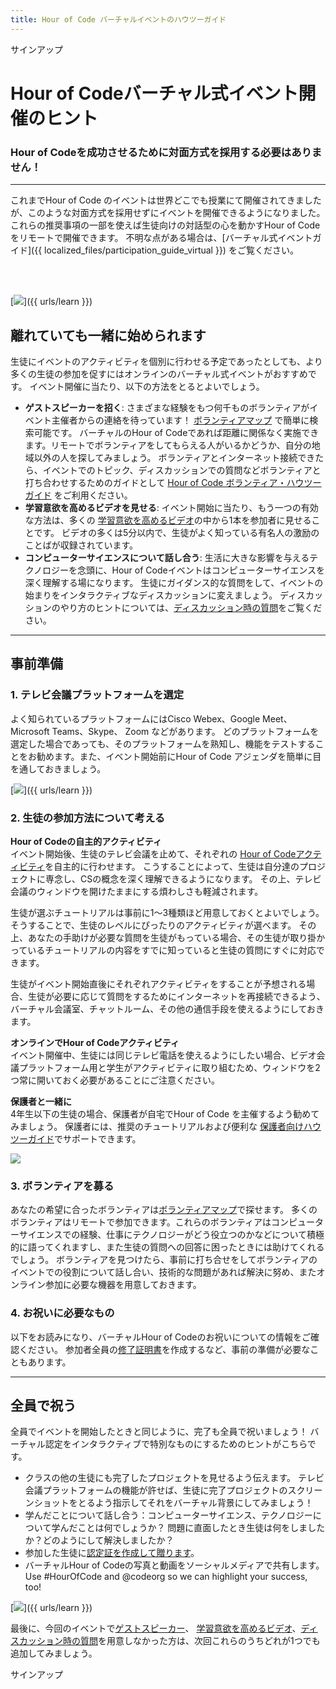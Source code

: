 ```yaml
---
title: Hour of Code バーチャルイベントのハウツーガイド
---
```


サインアップ

# Hour of Codeバーチャル式イベント開催のヒント

### Hour of Codeを成功させるために対面方式を採用する必要はありません！

***

これまでHour of Code のイベントは世界どこでも授業にて開催されてきましたが、このような対面方式を採用せずにイベントを開催できるようになりました。 これらの推奨事項の一部を使えば生徒向けの対話型の心を動かすHour of Codeをリモートで開催できます。  不明な点がある場合は、[バーチャル式イベントガイド]({{ localized_files/participation_guide_virtual }}) をご覧ください。

<br><br>

[<img src="/images/fit-600/Marketing/pexels-andrea-piacquadio-3762940.jpg" />]({{ urls/learn }})

## 離れていても一緒に始められます
生徒にイベントのアクティビティを個別に行わせる予定であったとしても、より多くの生徒の参加を促すにはオンラインのバーチャル式イベントがおすすめです。 イベント開催に当たり、以下の方法をとるとよいでしょう。

<ul>
<li><b>ゲストスピーカーを招く</b>: さまざまな経験をもつ何千ものボランティアがイベント主催者からの連絡を待っています！ <a href="https://code.org/volunteer/local">ボランティアマップ</a> で簡単に検索可能です。 バーチャルのHour of Codeであれば距離に関係なく実施できます。リモートでボランティアをしてもらえる人がいるかどうか、自分の地域以外の人を探してみましょう。 ボランティアとインターネット接続できたら、イベントでのトピック、ディスカッションでの質問などボランティアと打ち合わせするためのガイドとして <a href="http://hourofcode.com/us/how-to/volunteers">Hour of Code ボランティア・ハウツーガイド</a> をご利用ください。</li>
<li><b>学習意欲を高めるビデオを見せる</b>: イベント開始に当たり、もう一つの有効な方法は、多くの <a href="http://hourofcode.com/us/promote/resources#videos">学習意欲を高めるビデオ</a>の中から1本を参加者に見せることです。 ビデオの多くは5分以内で、生徒がよく知っている有名人の激励のことばが収録されています。</li>
<li><b>コンピューターサイエンスについて話し合う</b>: 生活に大きな影響を与えるテクノロジーを念頭に、Hour of Codeイベントはコンピューターサイエンスを深く理解する場になります。 生徒にガイダンス的な質問をして、イベントの始まりをインタラクティブなディスカッションに変えましょう。 ディスカッションのやり方のヒントについては、<a href="https://code.org/csforgood#prompts">ディスカッション時の質問</a>をご覧ください。</li>
</ul>

---

## 事前準備

### 1. テレビ会議プラットフォームを選定
よく知られているプラットフォームにはCisco Webex、Google Meet、Microsoft Teams、Skype、 Zoom などがあります。 どのプラットフォームを選定した場合であっても、そのプラットフォームを熟知し、機能をテストすることをお勧めます。また、イベント開始前にHour of Code アジェンダを簡単に目を通しておきましょう。

[<img src="/images/fit-600/Marketing/photo-of-boy-video-calling-with-a-woman-4145197.jpg" />]({{ urls/learn }})

### 2. 生徒の参加方法について考える
**Hour of Codeの自主的アクティビティ**<br> イベント開始後、生徒のテレビ会議を止めて、それぞれの <a href="https://hourofcode.com/us/learn">Hour of Codeアクティビティ</a>を自主的に行わせます。 こうすることによって、生徒は自分達のプロジェクトに専念し、CSの概念を深く理解できるようになります。 その上、テレビ会議のウィンドウを開けたままにする煩わしさも軽減されます。

生徒が選ぶチュートリアルは事前に1～3種類ほど用意しておくとよいでしょう。 そうすることで、生徒のレベルにぴったりのアクティビティが選べます。 その上、あなたの手助けが必要な質問を生徒がもっている場合、その生徒が取り掛かっているチュートリアルの内容をすでに知っていると生徒の質問にすぐに対応できます。

生徒がイベント開始直後にそれぞれアクティビティをすることが予想される場合、生徒が必要に応じて質問をするためにインターネットを再接続できるよう、バーチャル会議室、チャットルーム、その他の通信手段を使えるようにしておきます。

**オンラインでHour of Codeアクティビティ**<br> イベント開催中、生徒には同じテレビ電話を使えるようにしたい場合、ビデオ会議プラットフォーム用と学生がアクティビティに取り組むため、ウィンドウを2つ常に開いておく必要があることにご注意ください。

**保護者と一緒に**<br> 4年生以下の生徒の場合、保護者が自宅でHour of Code を主催するよう勧めてみましょう。 保護者には、推奨のチュートリアルおよび便利な <a href="https://hourofcode.com/us/how-to/parents">保護者向けハウツーガイド</a>でサポートできます。

[<img src="/images/fit-600/Marketing//happy-father-and-child-browsing-laptop-in-bedroom-4545778.jpg" />](https://hourofcode.com/us/how-to/parents)

### 3. ボランティアを募る
あなたの希望に合ったボランティアは<a href="https://code.org/volunteer/local">ボランティアマップ</a>で探せます。 多くのボランティアはリモートで参加できます。これらのボランティアはコンピューターサイエンスでの経験、仕事にテクノロジーがどう役立つのかなどについて積極的に語ってくれますし、また生徒の質問への回答に困ったときには助けてくれるでしょう。 ボランティアを見つけたら、事前に打ち合せをしてボランティアのイベントでの役割について話し合い、技術的な問題があれば解決に努め、またオンライン参加に必要な機器を用意しておきます。

### 4. お祝いに必要なもの
以下をお読みになり、バーチャルHour of Codeのお祝いについての情報をご確認ください。 参加者全員の<a href="https://code.org/certificates">修了証明書</a>を作成するなど、事前の準備が必要なこともあります。

---

## 全員で祝う

全員でイベントを開始したときと同じように、完了も全員で祝いましょう！ バーチャル認定をインタラクティブで特別なものにするためのヒントがこちらです。

- クラスの他の生徒にも完了したプロジェクトを見せるよう伝えます。 テレビ会議プラットフォームの機能が許せば、生徒に完了プロジェクトのスクリーンショットをとるよう指示してそれをバーチャル背景にしてみましょう！
- 学んだことについて話し合う：コンピューターサイエンス、テクノロジーについて学んだことは何でしょうか？ 問題に直面したとき生徒は何をしましたか？どのようにして解決しましたか？
- 参加した生徒に<a href="https://code.org/certificates">認定証を作成して贈ります</a>。
- バーチャルHour of Codeの写真と動画をソーシャルメディアで共有します。 Use #HourOfCode and @codeorg so we can highlight your success, too!

[<img src="/images/fit-600/Marketing/g8TUlHzF.jpeg" />]({{ urls/learn }})

最後に、今回のイベントで<a href="https://code.org/volunteer/local">ゲストスピーカー</a>、 <a href="https://hourofcode.com/us/promote/resources#">学習意欲を高めるビデオ</a>、<a href="https://code.org/csforgood#prompts">ディスカッション時の質問</a>を用意しなかった方は、次回これらのうちどれが1つでも追加してみましょう。

サインアップ
